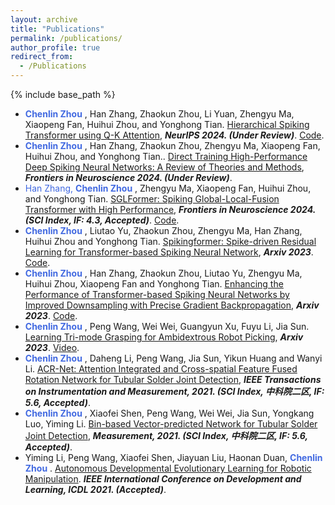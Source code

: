 ```yaml
---
layout: archive
title: "Publications"
permalink: /publications/
author_profile: true
redirect_from:
  - /Publications
---
```

{% include base_path %}

- <span style="color: #4169E1"> **Chenlin Zhou** </span>, Han Zhang, Zhaokun Zhou, Li Yuan, Zhengyu Ma, Xiaopeng Fan, Huihui Zhou, and Yonghong Tian. [Hierarchical Spiking Transformer using Q-K Attention](https://arxiv.org/pdf/2403.16552), ***NeurIPS 2024. (Under Review)***. [Code](https://github.com/zhouchenlin2096/QKFormer). 
- <span style="color: #4169E1"> **Chenlin Zhou** </span>, Han Zhang, Zhaokun Zhou, Zhengyu Ma, Xiaopeng Fan, Huihui Zhou, and Yonghong Tian.. [Direct Training High-Performance Deep Spiking Neural Networks: A Review of Theories and Methods](https://arxiv.org/pdf/2405.04289), ***Frontiers in Neuroscience 2024. (Under Review)***. 
- <span style="color: #4169E1"> Han Zhang, **Chenlin Zhou** </span>, Zhengyu Ma, Xiaopeng Fan, Huihui Zhou, and Yonghong Tian. [SGLFormer: Spiking Global-Local-Fusion Transformer with High Performance](https://www.frontiersin.org/journals/neuroscience/articles/10.3389/fnins.2024.1371290/full), ***Frontiers in Neuroscience 2024. (SCI Index, IF: 4.3, Accepted)***. [Code](https://github.com/ZhangHanN1/SGLFormer). 
- <span style="color: #4169E1"> **Chenlin Zhou** </span>, Liutao Yu, Zhaokun Zhou, Zhengyu Ma, Han Zhang, Huihui Zhou and Yonghong Tian. [Spikingformer: Spike-driven Residual Learning for Transformer-based Spiking Neural Network](https://arxiv.org/pdf/2304.11954.pdf), ***Arxiv 2023***. [Code](https://github.com/zhouchenlin2096/Spikingformer). 
- <span style="color: #4169E1"> **Chenlin Zhou** </span>, Han Zhang, Zhaokun Zhou, Liutao Yu, Zhengyu Ma, Huihui Zhou, Xiaopeng Fan and Yonghong Tian. [Enhancing the Performance of Transformer-based Spiking Neural Networks by Improved Downsampling with Precise Gradient Backpropagation](https://arxiv.org/pdf/2305.05954.pdf), ***Arxiv 2023***. [Code](https://github.com/zhouchenlin2096/Spikingformer-CML).
- <span style="color: #4169E1"> **Chenlin Zhou** </span>, Peng Wang, Wei Wei, Guangyun Xu, Fuyu Li, Jia Sun. [Learning Tri-mode Grasping for Ambidextrous Robot Picking](https://arxiv.org/pdf/2302.06431.pdf), ***Arxiv 2023***. [Video](https://www.bilibili.com/video/BV1nW4y1k7D5/?spm_id_from=333.337.search-card.all.click).
- <span style="color: #4169E1"> **Chenlin Zhou** </span>, Daheng Li, Peng Wang, Jia Sun, Yikun Huang and Wanyi Li. [ACR-Net: Attention Integrated and Cross-spatial Feature Fused Rotation Network for Tubular Solder Joint Detection](https://ieeexplore.ieee.org/abstract/document/9475052/), ***IEEE Transactions on Instrumentation and Measurement, 2021. (SCI Index, 中科院二区, IF: 5.6, Accepted)***. 
- <span style="color: #4169E1"> **Chenlin Zhou** </span>, Xiaofei Shen, Peng Wang, Wei Wei, Jia Sun, Yongkang Luo, Yiming Li. [Bin-based Vector-predicted Network for Tubular Solder Joint Detection](https://www.sciencedirect.com/science/article/pii/S0263224121007697), ***Measurement, 2021. (SCI Index, 中科院二区, IF: 5.6, Accepted)***.
- Yiming Li, Peng Wang, Xiaofei Shen, Jiayuan Liu, Haonan Duan, <span style="color: #4169E1"> **Chenlin Zhou** </span>. [Autonomous Developmental Evolutionary Learning for Robotic Manipulation](https://ieeexplore.ieee.org/abstract/document/9515679). ***IEEE International Conference on Development and Learning, ICDL 2021. (Accepted)***.
